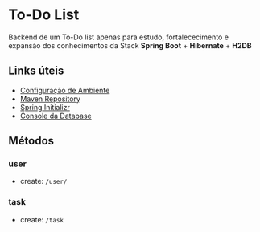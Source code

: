 # To-Do List

Backend de um To-Do list apenas para estudo, fortalececimento e expansão dos conhecimentos da Stack **Spring Boot** + **Hibernate** + **H2DB**

## Links úteis
- [Configuração de Ambiente](https://efficient-sloth-d85.notion.site/Curso-de-Java-2408d11bfc3447e980fe9460b6293976)
- [Maven Repository](https://mvnrepository.com/)
- [Spring Initializr](https://start.spring.io/)
- [Console da Database](http://localhost:8080/h2-console/)

## Métodos

### user
 - create: `/user/`

### task
- create: `/task`